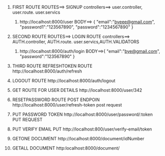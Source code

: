 1. FIRST ROUTE
   ROUTES==> SIGNUP
   controllers==> user.controller, user.route. user.servics

   1. http://localhost:8000/user
      BODY==>
      {
      "email":"byeee@gmail.com",
      "password1":"123567890",
      "password":"1234567890"
      }

2. SECOND ROUTE
   ROUTES==> LOGIN ROUTE
   controllers==> AUTH.controller, AUTH.route. user.servics,AUTH.VALIDATORS

   1. http://localhost:8000/auth/login
      BODY==>{
      "email":"bye@gmail.com",
      "password":"123567890"
      }

3. THIRD ROUTE
   REFRESHTOKEN ROUTE
   http://localhost:8000/auth/refresh

4. LOGOUT ROUTE
   http://localhost:8000/auth/logout

5. GET ROUTE FOR USER DETAILS
   http://localhost:8000/user/342

6. RESETPASSWORD ROUTE POST ENDPOIN
   http://localhost:8000/user/refresh-token
   post request

7. PUT PASSWORD TOKEN
   http://localhost:8000/user/password/:token
   PUT REQUEST

8. PUT VERIFY EMAIL PUT
   http://localhost:800/user/verify-email/token

9. GETONE DOCUMENT
   http://localhost:8000/document/idNumber

10. GETALL DOCUMENT
    http:localhost:8000/document/
